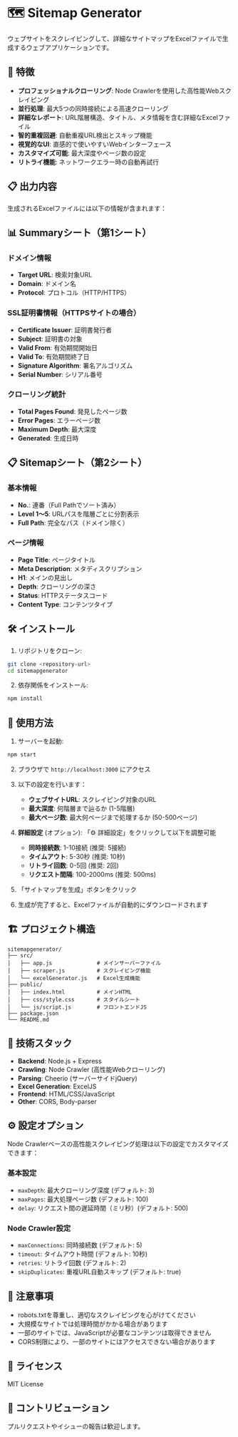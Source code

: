# 🗺️ Sitemap Generator

ウェブサイトをスクレイピングして、詳細なサイトマップをExcelファイルで生成するウェブアプリケーションです。

## 🚀 特徴

- **プロフェッショナルクローリング**: Node Crawlerを使用した高性能Webスクレイピング
- **並行処理**: 最大5つの同時接続による高速クローリング
- **詳細なレポート**: URL階層構造、タイトル、メタ情報を含む詳細なExcelファイル
- **智的重複回避**: 自動重複URL検出とスキップ機能
- **視覚的なUI**: 直感的で使いやすいWebインターフェース
- **カスタマイズ可能**: 最大深度やページ数の設定
- **リトライ機能**: ネットワークエラー時の自動再試行

## 📋 出力内容

生成されるExcelファイルには以下の情報が含まれます：

## 📊 Summaryシート（第1シート）
### ドメイン情報
- **Target URL**: 検索対象URL
- **Domain**: ドメイン名
- **Protocol**: プロトコル（HTTP/HTTPS）

### SSL証明書情報（HTTPSサイトの場合）
- **Certificate Issuer**: 証明書発行者
- **Subject**: 証明書の対象
- **Valid From**: 有効期間開始日
- **Valid To**: 有効期間終了日
- **Signature Algorithm**: 署名アルゴリズム
- **Serial Number**: シリアル番号

### クローリング統計
- **Total Pages Found**: 発見したページ数
- **Error Pages**: エラーページ数
- **Maximum Depth**: 最大深度
- **Generated**: 生成日時

## 📋 Sitemapシート（第2シート）
### 基本情報
- **No.**: 連番（Full Pathでソート済み）
- **Level 1～5**: URLパスを階層ごとに分割表示
- **Full Path**: 完全なパス（ドメイン除く）

### ページ情報
- **Page Title**: ページタイトル
- **Meta Description**: メタディスクリプション
- **H1**: メインの見出し
- **Depth**: クローリングの深さ
- **Status**: HTTPステータスコード
- **Content Type**: コンテンツタイプ

## 🛠️ インストール

1. リポジトリをクローン:
```bash
git clone <repository-url>
cd sitemapgenerator
```

2. 依存関係をインストール:
```bash
npm install
```

## 🎯 使用方法

1. サーバーを起動:
```bash
npm start
```

2. ブラウザで `http://localhost:3000` にアクセス

3. 以下の設定を行います：
   - **ウェブサイトURL**: スクレイピング対象のURL
   - **最大深度**: 何階層まで辿るか (1-5階層)
   - **最大ページ数**: 最大何ページまで処理するか (50-500ページ)

4. **詳細設定** (オプション): 「⚙️ 詳細設定」をクリックして以下を調整可能
   - **同時接続数**: 1-10接続 (推奨: 5接続)
   - **タイムアウト**: 5-30秒 (推奨: 10秒)
   - **リトライ回数**: 0-5回 (推奨: 2回)
   - **リクエスト間隔**: 100-2000ms (推奨: 500ms)

5. 「サイトマップを生成」ボタンをクリック

6. 生成が完了すると、Excelファイルが自動的にダウンロードされます

## 🏗️ プロジェクト構造

```
sitemapgenerator/
├── src/
│   ├── app.js              # メインサーバーファイル
│   ├── scraper.js          # スクレイピング機能
│   └── excelGenerator.js   # Excel生成機能
├── public/
│   ├── index.html          # メインHTML
│   ├── css/style.css       # スタイルシート
│   └── js/script.js        # フロントエンドJS
├── package.json
└── README.md
```

## 🔧 技術スタック

- **Backend**: Node.js + Express
- **Crawling**: Node Crawler (高性能Webクローリング)
- **Parsing**: Cheerio (サーバーサイドjQuery)
- **Excel Generation**: ExcelJS
- **Frontend**: HTML/CSS/JavaScript
- **Other**: CORS, Body-parser

## ⚙️ 設定オプション

Node Crawlerベースの高性能スクレイピング処理は以下の設定でカスタマイズできます：

### 基本設定
- `maxDepth`: 最大クローリング深度 (デフォルト: 3)
- `maxPages`: 最大処理ページ数 (デフォルト: 100)
- `delay`: リクエスト間の遅延時間（ミリ秒）(デフォルト: 500)

### Node Crawler設定
- `maxConnections`: 同時接続数 (デフォルト: 5)
- `timeout`: タイムアウト時間 (デフォルト: 10秒)
- `retries`: リトライ回数 (デフォルト: 2)
- `skipDuplicates`: 重複URL自動スキップ (デフォルト: true)

## 🚨 注意事項

- robots.txtを尊重し、適切なスクレイピングを心がけてください
- 大規模なサイトでは処理時間がかかる場合があります
- 一部のサイトでは、JavaScriptが必要なコンテンツは取得できません
- CORS制限により、一部のサイトにはアクセスできない場合があります

## 📝 ライセンス

MIT License

## 🤝 コントリビューション

プルリクエストやイシューの報告は歓迎します。